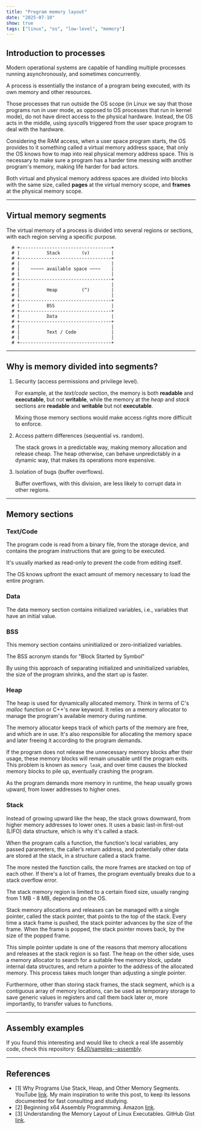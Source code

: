 ```yaml
---
title: "Program memory layout"
date: "2025-07-10"
show: true
tags: ["linux", "os", "low-level", "memory"]
---
```


## Introduction to processes

Modern operational systems are capable of handling multiple processes running asynchronously, and sometimes concurrently.

A process is essentially the instance of a program being executed, with its own memory and other resources.

Those processes that run outside the OS scope (in Linux we say that those programs run in user mode, as opposed to OS processes that run in kernel mode), do not have direct access to the physical hardware. Instead, the OS acts in the middle, using *syscall*s triggered from the user space program to deal with the hardware.

Considering the RAM access, when a user space program starts, the OS provides to it something called a virtual memory address space, that only the OS knows how to map into real physical memory address space. This is necessary to make sure a program has a harder time messing with another program's memory, making life harder for bad actors.

Both virtual and physical memory address spaces are divided into blocks with the same size, called **pages** at the virtual memory scope, and **frames** at the physical memory scope.

---

## Virtual memory segments

The virtual memory of a process is divided into several regions or sections, with each region serving a specific purpose.

``` shell
  # +----------------------------------+
  # |          Stack        (v)        |
  # +----------------------------------+
  # |                                  |
  # |    ~~~~~ available space ~~~~    |
  # |                                  |
  # +----------------------------------+
  # |                                  |
  # |          Heap         (^)        |
  # |                                  |
  # +----------------------------------+
  # |          BSS                     |
  # +----------------------------------+
  # |          Data                    |
  # +----------------------------------+
  # |                                  |
  # |          Text / Code             |
  # |                                  |
  # +----------------------------------+
```

---

## Why is memory divided into segments?

1.  Security (access permissions and privilege level).

    For example, at the *text/code* section, the memory is both **readable** and **executable**, but not **writable**, while the memory at the *heap* and *stack* sections are **readable** and **writable** but not **executable**.

    Mixing those memory sections would make access rights more difficult to enforce.

2.  Access pattern differences (sequential vs. random).

    The stack grows in a predictable way, making memory allocation and release cheap. The heap otherwise, can behave unpredictably in a dynamic way, that makes its operations more expensive.

3.  Isolation of bugs (buffer overflows).

    Buffer overflows, with this division, are less likely to corrupt data in other regions.

---

## Memory sections

### Text/Code

The program code is read from a binary file, from the storage device, and contains the program instructions that are going to be executed.

It's usually marked as read-only to prevent the code from editing itself.

The OS knows upfront the exact amount of memory necessary to load the entire program.

### Data

The data memory section contains initialized variables, i.e., variables that have an initial value.


### BSS

This memory section contains uninitialized or zero-initialized variables.

The BSS acronym stands for "Block Started by Symbol"

By using this approach of separating initialized and uninitialized variables, the size of the program shrinks, and the start up is faster.


### Heap

The heap is used for dynamically allocated memory. Think in terms of C's *malloc* function or C++'s *new* keyword. It relies on a memory allocator to manage the program's available memory during runtime.

The memory allocator keeps track of which parts of the memory are free, and which are in use. It's also responsible for allocating the memory space and later freeing it according to the program demands.

If the program does not release the unnecessary memory blocks after their usage, these memory blocks will remain unusable until the program exits. This problem is known as `memory leak`, and over time causes the blocked memory blocks to pile up, eventually crashing the program.

As the program demands more memory in runtime, the heap usually grows upward, from lower addresses to higher ones.

### Stack

Instead of growing upward like the heap, the stack grows downward, from higher memory addresses to lower ones. It uses a basic last-in first-out (LIFO) data structure, which is why it's called a stack.

When the program calls a function, the function's local variables, any passed parameters, the caller’s return address, and potentially other data are stored at the stack, in a structure called a stack frame.

The more nested the function calls, the more frames are stacked on top of each other. If there's a lot of frames, the program eventually breaks due to a stack overflow error.

The stack memory region is limited to a certain fixed size, usually ranging from 1 MB - 8 MB, depending on the OS.

Stack memory allocations and releases can be managed with a single pointer, called the stack pointer, that points to the top of the stack. Every time a stack frame is pushed, the stack pointer advances by the size of the frame. When the frame is popped, the stack pointer moves back, by the size of the popped frame.

This simple pointer update is one of the reasons that memory allocations and releases at the stack region is so fast. The heap on the other side, uses a memory allocator to search for a suitable free memory block, update internal data structures, and return a pointer to the address of the allocated memory. This process takes much longer than adjusting a single pointer.

Furthermore, other than storing stack frames, the stack segment, which is a contiguous array of memory locations, can be used as temporary storage to save generic values in registers and call them back later or, more importantly, to transfer values to functions.

---

## Assembly examples

If you found this interesting and would like to check a real life assembly code, check this repository: [64J0/samples--assembly](https://github.com/64J0/samples--assembly).

---

## References

-   [1] Why Programs Use Stack, Heap, and Other Memory Segments. YouTube [link](https://www.youtube.com/watch?v=EXIxAPITb7U). My main inspiration to write this post, to keep its lessons documented for fast consulting and studying.
-   [2] Beginning x64 Assembly Programming. Amazon [link](https://a.co/d/hE556TU).
-   [3] Understanding the Memory Layout of Linux Executables. GitHub Gist [link](https://gist.github.com/CMCDragonkai/10ab53654b2aa6ce55c11cfc5b2432a4).
